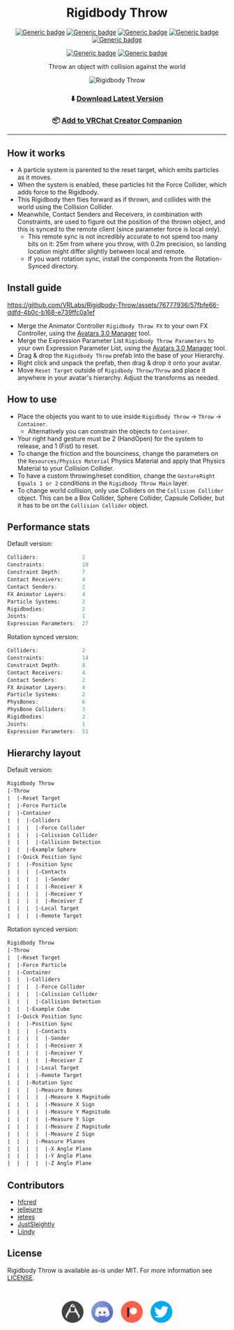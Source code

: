 <div align="center">

# Rigidbody Throw

[![Generic badge](https://img.shields.io/github/downloads/VRLabs/Rigidbody-Throw/total?label=Downloads)](https://github.com/VRLabs/Rigidbody-Throw/releases/latest)
[![Generic badge](https://img.shields.io/badge/License-MIT-informational.svg)](https://github.com/VRLabs/Rigidbody-Throw/blob/main/LICENSE)
[![Generic badge](https://img.shields.io/badge/Quest-Incompatible-red?logo=Meta)](https://img.shields.io/badge/Quest-Incompatible-red?logo=Meta)
[![Generic badge](https://img.shields.io/badge/Unity-2022.3.22f1-lightblue?logo=Unity)](https://unity.com/releases/editor/whats-new/2022.3.22)
[![Generic badge](https://img.shields.io/badge/SDK-AvatarSDK3-lightblue.svg)](https://vrchat.com/home/download)

[![Generic badge](https://img.shields.io/discord/706913824607043605?color=%237289da&label=DISCORD&logo=Discord&style=for-the-badge)](https://discord.vrlabs.dev/)
[![Generic badge](https://img.shields.io/endpoint.svg?url=https%3A%2F%2Fshieldsio-patreon.vercel.app%2Fapi%3Fusername%3Dvrlabs%26type%3Dpatrons&style=for-the-badge)](https://patreon.vrlabs.dev/)

Throw an object with collision against the world

![Rigidbody Throw](https://github.com/VRLabs/Rigidbody-Throw/assets/76777936/b4915105-3d27-4095-b162-435a2a981b89)

### ⬇️ [Download Latest Version](https://github.com/VRLabs/Rigidbody-Throw/releases/latest)

### 📦 [Add to VRChat Creator Companion](https://vrlabs.dev/packages?package=dev.vrlabs.rigidbody-throw)

</div>

---

## How it works

* A particle system is parented to the reset target, which emits particles as it moves.
* When the system is enabled, these particles hit the Force Collider, which adds force to the Rigidbody.
* This Rigidbody then flies forward as if thrown, and collides with the world using the Collision Collider.
* Meanwhile, Contact Senders and Receivers, in combination with Constraints, are used to figure out the position of the thrown object, and this is synced to the remote client (since parameter force is local only).
  * This remote sync is not incredibly accurate to not spend too many bits on it: 25m from where you throw, with 0.2m precision, so landing location might differ slightly between local and remote.
  * If you want rotation sync, install the components from the Rotation-Synced directory.

## Install guide

https://github.com/VRLabs/Rigidbody-Throw/assets/76777936/57fbfe66-ddfd-4b0c-b168-e739ffc0a1ef

* Merge the Animator Controller ``Rigidbody Throw FX`` to your own FX Controller, using the [Avatars 3.0 Manager](https://github.com/VRLabs/Avatars-3.0-Manager) tool.
* Merge the Expression Parameter List ``Rigidbody Throw Parameters`` to your own Expression Parameter List, using the [Avatars 3.0 Manager](https://github.com/VRLabs/Avatars-3.0-Manager) tool.
* Drag & drop the ``Rigidbody Throw`` prefab into the base of your Hierarchy.
* Right click and unpack the prefab, then drag & drop it onto your avatar.
* Move ``Reset Target`` outside of ``Rigidbody Throw/Throw`` and place it anywhere in your avatar's hierarchy. Adjust the transforms as needed.

## How to use

* Place the objects you want to to use inside ``Rigidbody Throw`` -> ``Throw`` -> ``Container``.
  * Alternatively you can constrain the objects to ``Container``.
* Your right hand gesture must be 2 (HandOpen) for the system to release, and 1 (Fist) to reset.
* To change the friction and the bounciness, change the parameters on the ``Resources/Physics Material`` Physics Material and apply that Physics Material to your Collision Collider.
* To have a custom throwing/reset condition, change the ``GestureRight Equals 1 or 2`` conditions in the ``Rigidbody Throw Main`` layer.  
* To change world collision, only use Colliders on the `Collision Collider` object. This can be a Box Collider, Sphere Collider, Capsule Collider, but it has to be on the `Collision Collider` object.

## Performance stats

Default version:

```c++
Colliders:              2
Constraints:            10
Constraint Depth:       7
Contact Receivers:      4
Contact Senders:        2
FX Animator Layers:     4
Particle Systems:       2
Rigidbodies:            2
Joints:                 1
Expression Parameters:  27
```

Rotation synced version:

```c++
Colliders:              2
Constraints:            14
Constraint Depth:       8
Contact Receivers:      4
Contact Senders:        2
FX Animator Layers:     4
Particle Systems:       2
PhysBones:              6
PhysBone Colliders:     3
Rigidbodies:            2
Joints:                 1
Expression Parameters:  51
```

## Hierarchy layout

Default version:

```html
Rigidbody Throw
|-Throw
|  |-Reset Target
|  |-Force Particle
|  |-Container
|  |  |-Colliders
|  |  |  |-Force Collider
|  |  |  |-Colission Collider
|  |  |  |-Collision Detection
|  |  |-Example Sphere
|  |-Quick Position Sync
|  |  |-Position Sync
|  |  |  |-Contacts
|  |  |  |  |-Sender
|  |  |  |  |-Receiver X
|  |  |  |  |-Receiver Y
|  |  |  |  |-Receiver Z
|  |  |  |-Local Target
|  |  |  |-Remote Target
```

Rotation synced version:

```html
Rigidbody Throw
|-Throw
|  |-Reset Target
|  |-Force Particle
|  |-Container
|  |  |-Colliders
|  |  |  |-Force Collider
|  |  |  |-Colission Collider
|  |  |  |-Collision Detection
|  |  |-Example Cube
|  |-Quick Position Sync
|  |  |-Position Sync
|  |  |  |-Contacts
|  |  |  |  |-Sender
|  |  |  |  |-Receiver X
|  |  |  |  |-Receiver Y
|  |  |  |  |-Receiver Z
|  |  |  |-Local Target
|  |  |  |-Remote Target
|  |  |-Rotation Sync
|  |  |  |-Measure Bones
|  |  |  |  |-Measure X Magnitude
|  |  |  |  |-Measure X Sign
|  |  |  |  |-Measure Y Magnitude
|  |  |  |  |-Measure Y Sign
|  |  |  |  |-Measure Z Magnitude
|  |  |  |  |-Measure Z Sign
|  |  |  |-Measure Planes
|  |  |  |  |-X Angle Plane
|  |  |  |  |-Y Angle Plane
|  |  |  |  |-Z Angle Plane
```

## Contributors

* [hfcred](https://github.com/hfcred)
* [jellejurre](https://github.com/jellejurre)
* [jetees](https://github.com/jetees)
* [JustSleightly](https://links.sleightly.dev)
* [Liindy](https://liindy.gumroad.com/)

## License

Rigidbody Throw is available as-is under MIT. For more information see [LICENSE](https://github.com/VRLabs/Rigidbody-Throw/blob/main/LICENSE).

​

<div align="center">

[<img src="https://github.com/VRLabs/Resources/raw/main/Icons/VRLabs.png" width="50" height="50">](https://vrlabs.dev "VRLabs")
<img src="https://github.com/VRLabs/Resources/raw/main/Icons/Empty.png" width="10">
[<img src="https://github.com/VRLabs/Resources/raw/main/Icons/Discord.png" width="50" height="50">](https://discord.vrlabs.dev/ "VRLabs")
<img src="https://github.com/VRLabs/Resources/raw/main/Icons/Empty.png" width="10">
[<img src="https://github.com/VRLabs/Resources/raw/main/Icons/Patreon.png" width="50" height="50">](https://patreon.vrlabs.dev/ "VRLabs")
<img src="https://github.com/VRLabs/Resources/raw/main/Icons/Empty.png" width="10">
[<img src="https://github.com/VRLabs/Resources/raw/main/Icons/Twitter.png" width="50" height="50">](https://twitter.com/vrlabsdev "VRLabs")

</div>
